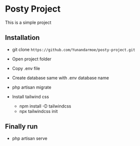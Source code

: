 # Posty Project

This is a simple project

## Installation

- git clone `https://github.com/Yunandarmoe/posty-project.git`

- Open project folder

- Copy .env file

- Create database same with .env database name

- php artisan migrate

- Install tailwind css 
  - npm install -D tailwindcss
  - npx tailwindcss init

## Finally run

- php artisan serve


